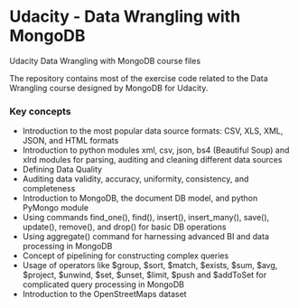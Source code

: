 # Udacity - Data Wrangling with MongoDB

Udacity Data Wrangling with MongoDB course files

The repository contains most of the exercise code related to the Data Wrangling course designed by MongoDB for Udacity. 

### Key concepts
- Introduction to the most popular data source formats: CSV, XLS, XML, JSON, and HTML formats
- Introduction to python modules xml, csv, json, bs4 (Beautiful Soup) and xlrd modules for parsing, auditing and cleaning different data sources
- Defining Data Quality
-   Auditing data validity, accuracy, uniformity, consistency, and completeness
- Introduction to MongoDB, the document DB model, and python PyMongo module 
-   Using commands find_one(), find(), insert(), insert_many(), save(), update(), remove(), and drop() for basic DB operations
-   Using aggregate() command for harnessing advanced BI and data processing in MongoDB
-   Concept of pipelining for constructing complex queries
-   Usage of operators like $group, $sort, $match, $exists, $sum, $avg, $project, $unwind, $set, $unset, $limit, $push and $addToSet for complicated query processing in MongoDB
- Introduction to the OpenStreetMaps dataset

